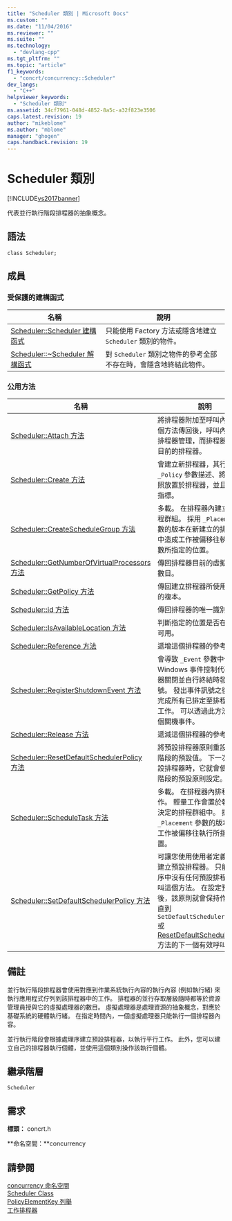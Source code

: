 ```yaml
---
title: "Scheduler 類別 | Microsoft Docs"
ms.custom: ""
ms.date: "11/04/2016"
ms.reviewer: ""
ms.suite: ""
ms.technology: 
  - "devlang-cpp"
ms.tgt_pltfrm: ""
ms.topic: "article"
f1_keywords: 
  - "concrt/concurrency::Scheduler"
dev_langs: 
  - "C++"
helpviewer_keywords: 
  - "Scheduler 類別"
ms.assetid: 34cf7961-048d-4852-8a5c-a32f823e3506
caps.latest.revision: 19
author: "mikeblome"
ms.author: "mblome"
manager: "ghogen"
caps.handback.revision: 19
---
```

# Scheduler 類別
[!INCLUDE[vs2017banner](../../../assembler/inline/includes/vs2017banner.md)]

代表並行執行階段排程器的抽象概念。  
  
## 語法  
  
```  
class Scheduler;  
```  
  
## 成員  
  
### 受保護的建構函式  
  
|名稱|說明|  
|--------|--------|  
|[Scheduler::Scheduler 建構函式](../Topic/Scheduler::Scheduler%20Constructor.md)|只能使用 Factory 方法或隱含地建立 `Scheduler` 類別的物件。|  
|[Scheduler::~Scheduler 解構函式](../Topic/Scheduler::~Scheduler%20Destructor.md)|對 `Scheduler` 類別之物件的參考全部不存在時，會隱含地終結此物件。|  
  
### 公用方法  
  
|名稱|說明|  
|--------|--------|  
|[Scheduler::Attach 方法](../Topic/Scheduler::Attach%20Method.md)|將排程器附加至呼叫內容。  這個方法傳回後，呼叫內容即由排程器管理，而排程器會變成目前的排程器。|  
|[Scheduler::Create 方法](../Topic/Scheduler::Create%20Method.md)|會建立新排程器，其行為由 `_Policy` 參數描述、將初始參照放置於排程器，並且傳回其指標。|  
|[Scheduler::CreateScheduleGroup 方法](../Topic/Scheduler::CreateScheduleGroup%20Method.md)|多載。  在排程器內建立新的排程群組。  採用 `_Placement` 參數的版本在新建立的排程群組中造成工作被偏移往執行該參數所指定的位置。|  
|[Scheduler::GetNumberOfVirtualProcessors 方法](../Topic/Scheduler::GetNumberOfVirtualProcessors%20Method.md)|傳回排程器目前的虛擬處理器數目。|  
|[Scheduler::GetPolicy 方法](../Topic/Scheduler::GetPolicy%20Method.md)|傳回建立排程器所使用的原則的複本。|  
|[Scheduler::id 方法](../Topic/Scheduler::Id%20Method.md)|傳回排程器的唯一識別碼。|  
|[Scheduler::IsAvailableLocation 方法](../Topic/Scheduler::IsAvailableLocation%20Method.md)|判斷指定的位置是否在排程器可用。|  
|[Scheduler::Reference 方法](../Topic/Scheduler::Reference%20Method.md)|遞增這個排程器的參考計數。|  
|[Scheduler::RegisterShutdownEvent 方法](../Topic/Scheduler::RegisterShutdownEvent%20Method.md)|會導致 `_Event` 參數中傳遞的 Windows 事件控制代碼在排程器關閉並自行終結時發出訊號。  發出事件訊號之後，即已完成所有已排定至排程器中的工作。  可以透過此方法註冊多個關機事件。|  
|[Scheduler::Release 方法](../Topic/Scheduler::Release%20Method.md)|遞減這個排程器的參考計數。|  
|[Scheduler::ResetDefaultSchedulerPolicy 方法](../Topic/Scheduler::ResetDefaultSchedulerPolicy%20Method.md)|將預設排程器原則重設為執行階段的預設值。  下一次建立預設排程器時，它就會使用執行階段的預設原則設定。|  
|[Scheduler::ScheduleTask 方法](../Topic/Scheduler::ScheduleTask%20Method.md)|多載。  在排程器內排程輕量工作。  輕量工作會置於執行階段決定的排程群組中。  採用 `_Placement` 參數的版本會造成工作被偏移往執行所指定的位置。|  
|[Scheduler::SetDefaultSchedulerPolicy 方法](../Topic/Scheduler::SetDefaultSchedulerPolicy%20Method.md)|可讓您使用使用者定義的原則建立預設排程器。  只能在處理序中沒有任何預設排程器時呼叫這個方法。  在設定預設原則後，該原則就會保持作用中，直到 `SetDefaultSchedulerPolicy` 或 [ResetDefaultSchedulerPolicy](../Topic/Scheduler::ResetDefaultSchedulerPolicy%20Method.md) 方法的下一個有效呼叫。|  
  
## 備註  
 並行執行階段排程器會使用對應到作業系統執行內容的執行內容 \(例如執行緒\) 來執行應用程式佇列到該排程器中的工作。  排程器的並行存取層級隨時都等於資源管理員授與它的虛擬處理器的數目。  虛擬處理器是處理資源的抽象概念，對應於基礎系統的硬體執行緒。  在指定時間內，一個虛擬處理器只能執行一個排程器內容。  
  
 並行執行階段會根據處理序建立預設排程器，以執行平行工作。  此外，您可以建立自己的排程器執行個體，並使用這個類別操作該執行個體。  
  
## 繼承階層  
 `Scheduler`  
  
## 需求  
 **標頭：** concrt.h  
  
 **命名空間：**concurrency  
  
## 請參閱  
 [concurrency 命名空間](../../../parallel/concrt/reference/concurrency-namespace.md)   
 [Scheduler Class](../../../parallel/concrt/reference/scheduler-class.md)   
 [PolicyElementKey 列舉](../Topic/PolicyElementKey%20Enumeration.md)   
 [工作排程器](../../../parallel/concrt/task-scheduler-concurrency-runtime.md)